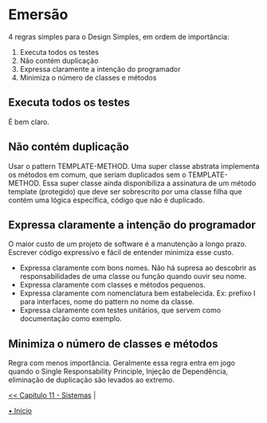 # Emersão
4 regras simples para o Design Simples, em ordem de importância:

1. Executa todos os testes
1. Não contém duplicação
1. Expressa claramente a intenção do programador
1. Minimiza o número de classes e métodos


## Executa todos os testes
É bem claro.


## Não contém duplicação
Usar o pattern TEMPLATE-METHOD. Uma super classe abstrata implementa os métodos
em comum, que seriam duplicados sem o TEMPLATE-METHOD. Essa super classe ainda 
disponibiliza a assinatura de um método template (protegido) que deve ser 
sobrescrito por uma classe filha que contém uma lógica específica, código que 
não é duplicado.


## Expressa claramente a intenção do programador
O maior custo de um projeto de software é a manutenção a longo prazo. Escrever 
código expressivo e fácil de entender minimiza esse custo.

- Expressa claramente com bons nomes. Não há supresa ao descobrir as 
responsabilidades de uma classe ou função quando ouvir seu nome.
- Expressa claramente com classes e métodos pequenos. 
- Expressa claramente com nomenclatura bem estabelecida. Ex: prefixo I para 
interfaces, nome do pattern no nome da classe. 
- Expressa claramente com testes unitários, que servem como documentação como
exemplo. 


## Minimiza o número de classes e métodos
Regra com menos importância. Geralmente essa regra entra em jogo quando o Single
Responsability Principle, Injeção de Dependência, eliminação de duplicação são 
levados ao extremo.


[<< Capítulo 11 - Sistemas](./../chap11_Systems/README.md)
|
<!-- [Capítulo 13 - ??? >>](./../chap13_???/README.md) -->

[• Início](../../README.md)
